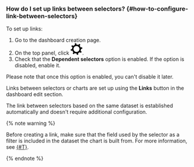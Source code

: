 ### How do I set up links between selectors? {#how-to-configure-link-between-selectors}

To set up links:

1. Go to the dashboard creation page.
1. On the top panel, click ![gear](../../_assets/monitoring/gear.svg).
1. Check that the **Dependent selectors** option is enabled. If the option is disabled, enable it.

Please note that once this option is enabled, you can't disable it later.

Links between selectors or charts are set up using the **Links** button in the dashboard edit section.

The link between selectors based on the same dataset is established automatically and doesn't require additional configuration.

{% note warning %}

Before creating a link, make sure that the field used by the selector as a filter is included in the dataset the chart is built from. For more information, see [{#T}](../../datalens/concepts/data-join.md).

{% endnote %}

